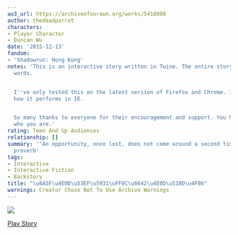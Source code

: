 ```yaml
---
ao3_url: https://archiveofourown.org/works/5418008
author: thedeadparrot
characters:
- Player Character
- Duncan Wu
date: '2015-12-13'
fandom:
- 'Shadowrun: Hong Kong'
notes: 'This is an interactive story written in Twine. The entire story is about 1000
  words.


  I''ve only tested this on the latest version of Firefox and Chrome. I''m not sure
  how it performs in IE.


  So many thanks to everyone for their encouragement and support. You hopefully know
  who you are.'
rating: Teen And Up Audiences
relationship: []
summary: '"An opportunity, once lost, does not come around a second time." - Chinese
  proverb'
tags:
- Interactive
- Interactive Fiction
- Backstory
title: "\u6A5F\u4E0D\u53EF\u5931\uFF0C\u6642\u4E0D\u518D\u4F86"
warnings: Creator Chose Not To Use Archive Warnings
---
```


[![](http://thedeadparrot.github.io/fic-projects/srhk_backstory/images/cover.png)](http://thedeadparrot.github.io/fic-projects/srhk_backstory/sr_hk%20backstory.html)



[Play Story](http://thedeadparrot.github.io/fic-projects/srhk_backstory/sr_hk%20backstory.html)